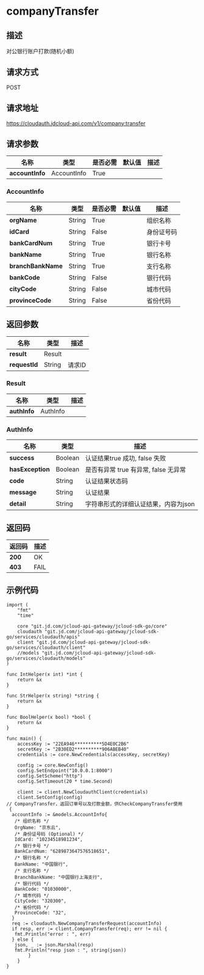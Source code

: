 # companyTransfer

## 描述

对公银行账户打款(随机小额)

## 请求方式

POST

## 请求地址

https://cloudauth.jdcloud-api.com/v1/company:transfer

## 请求参数

| 名称            | 类型        | 是否必需 | 默认值 | 描述 |
| --------------- | ----------- | -------- | ------ | ---- |
| **accountInfo** | AccountInfo | True     |        |      |

### <div id="AccountInfo">AccountInfo</div>

| 名称               | 类型   | 是否必需 | 默认值 | 描述       |
| ------------------ | ------ | -------- | ------ | ---------- |
| **orgName**        | String | True     |        | 组织名称   |
| **idCard**         | String | False    |        | 身份证号码 |
| **bankCardNum**    | String | True     |        | 银行卡号   |
| **bankName**       | String | True     |        | 银行名称   |
| **branchBankName** | String | True     |        | 支行名称   |
| **bankCode**       | String | False    |        | 银行代码   |
| **cityCode**       | String | False    |        | 城市代码   |
| **provinceCode**   | String | False    |        | 省份代码   |

## 返回参数

| 名称          | 类型   | 描述   |
| ------------- | ------ | ------ |
| **result**    | Result |        |
| **requestId** | String | 请求ID |

### <div id="Result">Result</div>

| 名称         | 类型     | 描述 |
| ------------ | -------- | ---- |
| **authInfo** | AuthInfo |      |

### <div id="AuthInfo">AuthInfo</div>

| 名称             | 类型    | 描述                                 |
| ---------------- | ------- | ------------------------------------ |
| **success**      | Boolean | 认证结果true 成功, false 失败        |
| **hasException** | Boolean | 是否有异常 true 有异常, false 无异常 |
| **code**         | String  | 认证结果状态码                       |
| **message**      | String  | 认证结果                             |
| **detail**       | String  | 字符串形式的详细认证结果，内容为json |

## 返回码

| 返回码  | 描述 |
| ------- | ---- |
| **200** | OK   |
| **403** | FAIL |

## 示例代码

```
import (
	"fmt"
	"time"

	core "git.jd.com/jcloud-api-gateway/jcloud-sdk-go/core"
	cloudauth "git.jd.com/jcloud-api-gateway/jcloud-sdk-go/services/cloudauth/apis"
	client "git.jd.com/jcloud-api-gateway/jcloud-sdk-go/services/cloudauth/client"
	//models "git.jd.com/jcloud-api-gateway/jcloud-sdk-go/services/cloudauth/models"
)

func IntHelper(x int) *int {
	return &x
}

func StrHelper(x string) *string {
	return &x
}

func BoolHelper(x bool) *bool {
	return &x
}

func main() {
	accessKey := "22EA946**********5D4E0C2B6"
	secretKey := "2B30ED2**********906ABEB40"
	credentials := core.NewCredentials(accessKey, secretKey)

	config := core.NewConfig()
	config.SetEndpoint("10.0.0.1:8000")
	config.SetScheme("http")
	config.SetTimeout(20 * time.Second)

	client := client.NewCloudauthClient(credentials)
	client.SetConfig(config)
// CompanyTransfer，返回订单号以及打款金额，供CheckCompanyTransfer使用
 {
  accountInfo := &models.AccountInfo{
   /* 组织名称 */
   OrgName: "京东云",
   /* 身份证号码 (Optional) */
   IdCard: "10234518981234",
   /* 银行卡号 */
   BankCardNum: "6289873647576518651",
   /* 银行名称 */
   BankName: "中国银行",
   /* 支行名称 */
   BranchBankName: "中国银行上海支行",
   /* 银行代码 */
   BankCode: "01030000",
   /* 城市代码 */
   CityCode: "320300",
   /* 省份代码 */
   ProvinceCode: "32",
  }
  req := cloudauth.NewCompanyTransferRequest(accountInfo)
  if resp, err := client.CompanyTransfer(req); err != nil {
   fmt.Println("error : ", err)
  } else {
   json, _ := json.Marshal(resp)
   fmt.Println("resp json : ", string(json))
  		}
 	}
}
```

